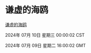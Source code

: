 # 谦虚的海鸥
[谦虚的海鸥](http://219.139.198.87:56308/qxdho/course/base/hotlink/index.php)

2024年 07月 10日 星期三 00:00:02 CST

2024年 07月 09日 星期二 16:00:02 GMT
